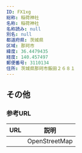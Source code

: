 ```yaml
---
ID: FX1xg
総称: 稲荷神社
名称: 稲荷神社
名称読み: null
別名: null
都道府県: 茨城県
区域: 那珂市
緯度: 36.4479435
経度: 140.457497
郵便番号: 3110134
住所: 茨城県那珂市飯田２６８１
---
```


## その他

### 参考URL

| URL | 説明          |
| --- | ------------- |
|     | OpenStreetMap |
